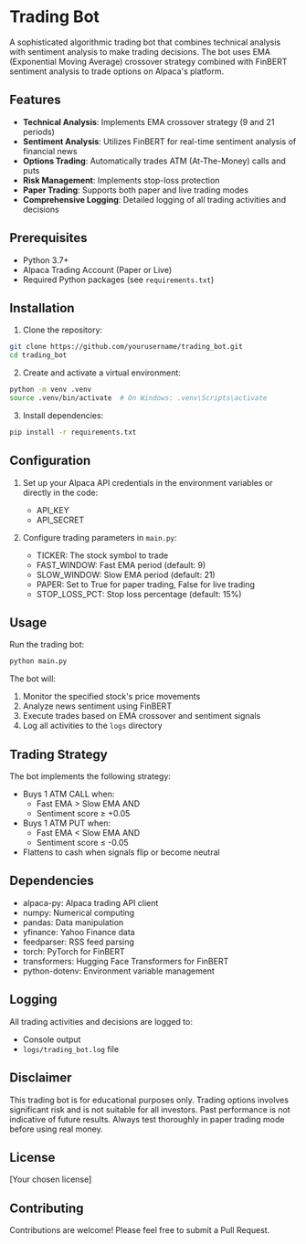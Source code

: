 # Trading Bot

A sophisticated algorithmic trading bot that combines technical analysis with sentiment analysis to make trading decisions. The bot uses EMA (Exponential Moving Average) crossover strategy combined with FinBERT sentiment analysis to trade options on Alpaca's platform.

## Features

- **Technical Analysis**: Implements EMA crossover strategy (9 and 21 periods)
- **Sentiment Analysis**: Utilizes FinBERT for real-time sentiment analysis of financial news
- **Options Trading**: Automatically trades ATM (At-The-Money) calls and puts
- **Risk Management**: Implements stop-loss protection
- **Paper Trading**: Supports both paper and live trading modes
- **Comprehensive Logging**: Detailed logging of all trading activities and decisions

## Prerequisites

- Python 3.7+
- Alpaca Trading Account (Paper or Live)
- Required Python packages (see `requirements.txt`)

## Installation

1. Clone the repository:
```bash
git clone https://github.com/yourusername/trading_bot.git
cd trading_bot
```

2. Create and activate a virtual environment:
```bash
python -m venv .venv
source .venv/bin/activate  # On Windows: .venv\Scripts\activate
```

3. Install dependencies:
```bash
pip install -r requirements.txt
```

## Configuration

1. Set up your Alpaca API credentials in the environment variables or directly in the code:
   - API_KEY
   - API_SECRET

2. Configure trading parameters in `main.py`:
   - TICKER: The stock symbol to trade
   - FAST_WINDOW: Fast EMA period (default: 9)
   - SLOW_WINDOW: Slow EMA period (default: 21)
   - PAPER: Set to True for paper trading, False for live trading
   - STOP_LOSS_PCT: Stop loss percentage (default: 15%)

## Usage

Run the trading bot:
```bash
python main.py
```

The bot will:
1. Monitor the specified stock's price movements
2. Analyze news sentiment using FinBERT
3. Execute trades based on EMA crossover and sentiment signals
4. Log all activities to the `logs` directory

## Trading Strategy

The bot implements the following strategy:
- Buys 1 ATM CALL when:
  - Fast EMA > Slow EMA AND
  - Sentiment score ≥ +0.05
- Buys 1 ATM PUT when:
  - Fast EMA < Slow EMA AND
  - Sentiment score ≤ -0.05
- Flattens to cash when signals flip or become neutral

## Dependencies

- alpaca-py: Alpaca trading API client
- numpy: Numerical computing
- pandas: Data manipulation
- yfinance: Yahoo Finance data
- feedparser: RSS feed parsing
- torch: PyTorch for FinBERT
- transformers: Hugging Face Transformers for FinBERT
- python-dotenv: Environment variable management

## Logging

All trading activities and decisions are logged to:
- Console output
- `logs/trading_bot.log` file

## Disclaimer

This trading bot is for educational purposes only. Trading options involves significant risk and is not suitable for all investors. Past performance is not indicative of future results. Always test thoroughly in paper trading mode before using real money.

## License

[Your chosen license]

## Contributing

Contributions are welcome! Please feel free to submit a Pull Request. 